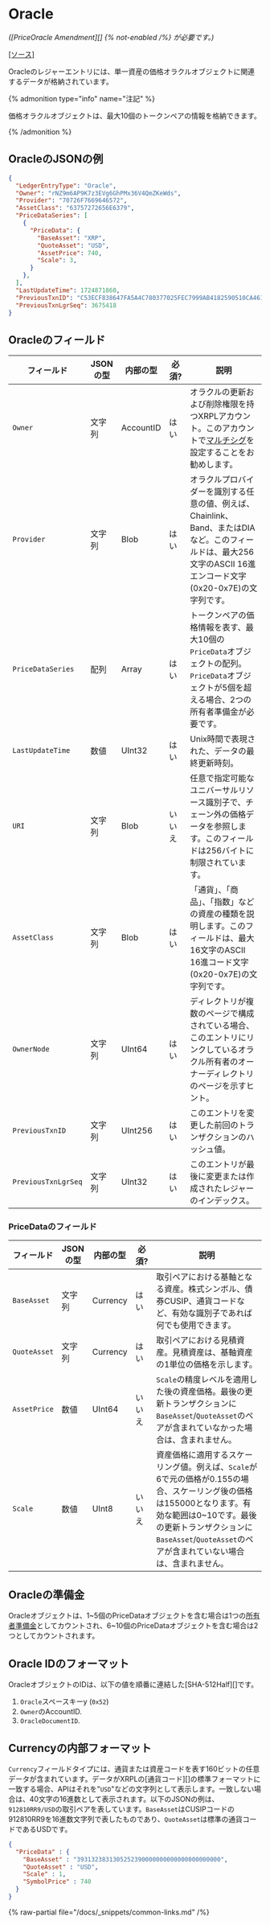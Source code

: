 # Oracle

_([PriceOracle Amendment][] {% not-enabled /%} が必要です。)_

[[ソース]](https://github.com/XRPLF/rippled/blob/master/src/ripple/protocol/impl/LedgerFormats.cpp#L353-L366 "ソース")

Oracleのレジャーエントリには、単一資産の価格オラクルオブジェクトに関連するデータが格納されています。

{% admonition type="info" name="注記" %}

価格オラクルオブジェクトは、最大10個のトークンペアの情報を格納できます。

{% /admonition %}


## OracleのJSONの例

```json
{
  "LedgerEntryType": "Oracle",
  "Owner": "rNZ9m6AP9K7z3EVg6GhPMx36V4QmZKeWds",
  "Provider": "70726F7669646572",
  "AssetClass": "63757272656E6379",
  "PriceDataSeries": [
    {
      "PriceData": {
        "BaseAsset": "XRP",
        "QuoteAsset": "USD",
        "AssetPrice": 740,
        "Scale": 3,
      }
    },
  ],
  "LastUpdateTime": 1724871860,
  "PreviousTxnID": "C53ECF838647FA5A4C780377025FEC7999AB4182590510CA461444B207AB74A9",
  "PreviousTxnLgrSeq": 3675418
}
```


## Oracleのフィールド

| フィールド          | JSONの型  | 内部の型      | 必須?     | 説明        |
|---------------------|-----------|---------------|-----------|-------------|
| `Owner`             | 文字列    | AccountID     | はい      | オラクルの更新および削除権限を持つXRPLアカウント。このアカウントで[マルチシグ](../../../../tutorials/how-tos/manage-account-settings/set-up-multi-signing)を設定することをお勧めします。 |
| `Provider`          | 文字列    | Blob          | はい      | オラクルプロバイダーを識別する任意の値、例えば、Chainlink、Band、またはDIAなど。このフィールドは、最大256文字のASCII 16進エンコード文字(0x20-0x7E)の文字列です。 |
| `PriceDataSeries`   | 配列      | Array         | はい      | トークンペアの価格情報を表す、最大10個の`PriceData`オブジェクトの配列。`PriceData`オブジェクトが5個を超える場合、2つの所有者準備金が必要です。 |
| `LastUpdateTime`    | 数値      | UInt32        | はい      | Unix時間で表現された、データの最終更新時刻。 |
| `URI`               | 文字列    | Blob          | いいえ    | 任意で指定可能なユニバーサルリソース識別子で、チェーン外の価格データを参照します。このフィールドは256バイトに制限されています。 |
| `AssetClass`        | 文字列    | Blob          | はい      | 「通貨」、「商品」、「指数」などの資産の種類を説明します。このフィールドは、最大16文字のASCII 16進コード文字(0x20-0x7E)の文字列です。 |
| `OwnerNode`         | 文字列    | UInt64        | はい      | ディレクトリが複数のページで構成されている場合、このエントリにリンクしているオラクル所有者のオーナーディレクトリのページを示すヒント。 |
| `PreviousTxnID`     | 文字列    | UInt256       | はい      | このエントリを変更した前回のトランザクションのハッシュ値。 |
| `PreviousTxnLgrSeq` | 文字列    | UInt32        | はい      | このエントリが最後に変更または作成されたレジャーのインデックス。 |


### PriceDataのフィールド

| フィールド          | JSONの型  | 内部の型      | 必須?     | 説明        |
|---------------------|-----------|---------------|-----------|-------------|
| `BaseAsset`         | 文字列    | Currency      | はい      | 取引ペアにおける基軸となる資産。株式シンボル、債券CUSIP、通貨コードなど、有効な識別子であれば何でも使用できます。 |
| `QuoteAsset`        | 文字列    | Currency      | はい      | 取引ペアにおける見積資産。見積資産は、基軸資産の1単位の価格を示します。 |
| `AssetPrice`        | 数値      | UInt64        | いいえ    | `Scale`の精度レベルを適用した後の資産価格。最後の更新トランザクションに`BaseAsset`/`QuoteAsset`のペアが含まれていなかった場合は、含まれません。|
| `Scale`             | 数値      | UInt8         | いいえ    | 資産価格に適用するスケーリング値。例えば、`Scale`が6で元の価格が0.155の場合、スケーリング後の価格は155000となります。有効な範囲は0~10です。最後の更新トランザクションに`BaseAsset`/`QuoteAsset`のペアが含まれていない場合は、含まれません。 |


## Oracleの準備金

Oracleオブジェクトは、1~5個のPriceDataオブジェクトを含む場合は1つの[所有者準備金](../../../../concepts/accounts/reserves.md#基本準備金と所有者準備金)としてカウントされ、6~10個のPriceDataオブジェクトを含む場合は2つとしてカウントされます。

## Oracle IDのフォーマット

OracleオブジェクトのIDは、以下の値を順番に連結した[SHA-512Half][]です。

1. `Oracle`スペースキーy (`0x52`)
2. `Owner`のAccountID.
3. `OracleDocumentID`.

## Currencyの内部フォーマット

`Currency`フィールドタイプには、通貨または資産コードを表す160ビットの任意データが含まれています。データがXRPLの[通貨コード][]の標準フォーマットに一致する場合、APIはそれを"`USD`"などの文字列として表示します。一致しない場合は、40文字の16進数として表示されます。以下のJSONの例は、`912810RR9/USD`の取引ペアを表しています。`BaseAsset`はCUSIPコードの912810RR9を16進数文字列で表したものであり、`QuoteAsset`は標準の通貨コードであるUSDです。

```json
{
  "PriceData" : {
    "BaseAsset" : "3931323831305252390000000000000000000000",
    "QuoteAsset" : "USD",
    "Scale" : 1,
    "SymbolPrice" : 740
  }
}
```

{% raw-partial file="/docs/_snippets/common-links.md" /%}
